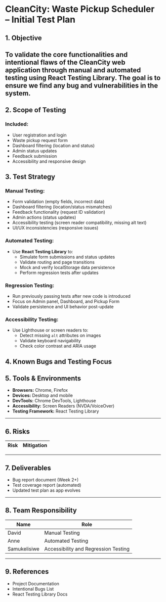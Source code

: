 # CleanCity: Waste Pickup Scheduler – Initial Test Plan

## 1. Objective
To validate the core functionalities and intentional flaws of the CleanCity web application through manual and automated testing using React Testing Library. The goal is to ensure we find any bug and vulnerabilities in the system.
---

## 2. Scope of Testing

### Included:
- User registration and login
- Waste pickup request form
- Dashboard filtering (location and status)
- Admin status updates
- Feedback submission
- Accessibility and responsive design


## 3. Test Strategy

### Manual Testing:
- Form validation (empty fields, incorrect data)
- Dashboard filtering (location/status mismatches)
- Feedback functionality (request ID validation)
- Admin actions (status updates)
- Accessibility testing (screen reader compatibility, missing alt text)
- UI/UX inconsistencies (responsive issues)

### Automated Testing:
- Use **React Testing Library** to:
  - Simulate form submissions and status updates
  - Validate routing and page transitions
  - Mock and verify localStorage data persistence
  - Perform regression tests after updates

### Regression Testing:
- Run previously passing tests after new code is introduced
- Focus on Admin panel, Dashboard, and Pickup Form
- Validate persistence and UI behavior post-update
  
### Accessibility Testing:
- Use Lighthouse or screen readers to:
  - Detect missing `alt` attributes on images
  - Validate keyboard navigability
  - Check color contrast and ARIA usage

## 4. Known Bugs and Testing Focus

## 5. Tools & Environments

- **Browsers:** Chrome, Firefox
- **Devices:** Desktop and mobile
- **DevTools:** Chrome DevTools, Lighthouse
- **Accessibility:** Screen Readers (NVDA/VoiceOver)
- **Testing Framework:** React Testing Library

---
## 6. Risks

| Risk | Mitigation |
|------|------------|

---

## 7. Deliverables

- Bug report document (Week 2+)
- Test coverage report (automated)
- Updated test plan as app evolves

---

## 8. Team Responsibility

| Name | Role |
|------|------|
| David | Manual Testing |
| Anne | Automated Testing |
| Samukelisiwe | Accessibility and Regression Testing |

---

## 9. References

- Project Documentation
- Intentional Bugs List
- React Testing Library Docs
